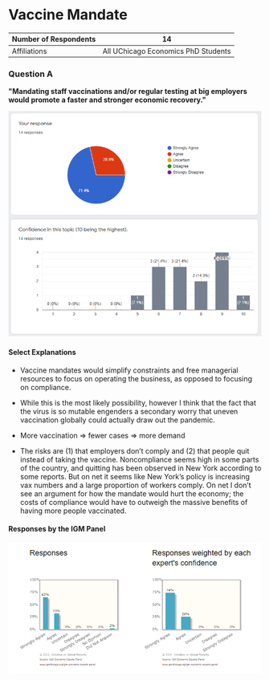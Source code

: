 # Vaccine Mandate

| Number of Respondents | 14                                  |
|-----------------------|-------------------------------------|
| Affiliations          | All UChicago Economics PhD Students |

### Question A
**"Mandating staff vaccinations and/or regular testing at big employers would promote a faster and stronger economic recovery."**

![Results for Question A](/assets/img/04.png)

#### Select Explanations
- Vaccine mandates would simplify constraints and free managerial resources to focus on operating the business, as opposed to focusing on compliance.

- While this is the most likely possibility, however I think that the fact that the virus is so mutable engenders a secondary worry that uneven vaccination globally could actually draw out the pandemic.

- More vaccination => fewer cases => more demand

- The risks are (1) that employers don’t comply and (2) that people quit instead of taking the vaccine. Noncompliance seems high in some parts of the country, and quitting has been observed in New York according to some reports. But on net it seems like New York’s policy is increasing vax numbers and a large proportion of workers comply. On net I don’t see an argument for how the mandate would hurt the economy; the costs of compliance would have to outweigh the massive benefits of having more people vaccinated.

#### Responses by the IGM Panel

![Responses by the IGM Panel](/assets/img/05.png)
